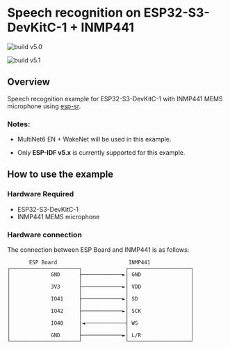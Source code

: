 # Speech recognition on ESP32-S3-DevKitC-1 + INMP441

![build v5.0](https://github.com/devweirdo/s3-sr/actions/workflows/build_v5.0.yml/badge.svg)

![build v5.1](https://github.com/devweirdo/s3-sr/actions/workflows/build_v5.1.yml/badge.svg)

## Overview

Speech recognition example for ESP32-S3-DevKitC-1 with INMP441 MEMS microphone using [esp-sr](https://github.com/espressif/esp-sr).

### Notes:

- MultiNet6 EN + WakeNet will be used in this example.

- Only **ESP-IDF v5.x** is currently supported for this example.

## How to use the example

### Hardware Required

- ESP32-S3-DevKitC-1
- INMP441 MEMS microphone

### Hardware connection

The connection between ESP Board and INMP441 is as follows:
```
       ESP Board                       INMP441
┌──────────────────────┐              ┌────────────────────┐
│             GND      ├─────────────►│ GND                │
│                      │              │                    │
│             3V3      ├─────────────►│ VDD                │
│                      │              │                    │
│             IO41     ├─────────────►│ SD                 │
│                      │              │                    │
│             IO42     ├─────────────►│ SCK                │
│                      │              │                    │
│             IO40     |◄─────────────┤ WS                 │
│                      │              │                    │
│             GND      ├─────────────►│ L/R                │
└──────────────────────┘              └────────────────────┘
```
